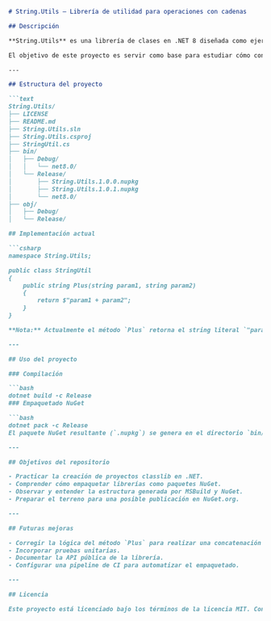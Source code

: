 ```markdown
# String.Utils — Librería de utilidad para operaciones con cadenas

## Descripción

**String.Utils** es una librería de clases en .NET 8 diseñada como ejercicio práctico para comprender el proceso de creación, empaquetado y gestión de paquetes NuGet.

El objetivo de este proyecto es servir como base para estudiar cómo construir una biblioteca reutilizable, empaquetarla correctamente y preparar su publicación y consumo mediante NuGet.

---

## Estructura del proyecto

```text
String.Utils/
├── LICENSE
├── README.md
├── String.Utils.sln
├── String.Utils.csproj
├── StringUtil.cs
├── bin/
│   ├── Debug/
│   │   └── net8.0/
│   └── Release/
│       ├── String.Utils.1.0.0.nupkg
│       ├── String.Utils.1.0.1.nupkg
│       └── net8.0/
├── obj/
│   ├── Debug/
│   └── Release/

## Implementación actual

```csharp
namespace String.Utils;

public class StringUtil
{
    public string Plus(string param1, string param2)
    {
        return $"param1 + param2";
    }
}

**Nota:** Actualmente el método `Plus` retorna el string literal `"param1 + param2"`, sin realizar la concatenación real. Este comportamiento se mantuvo intencionalmente como parte del ejercicio.

---

## Uso del proyecto

### Compilación

```bash
dotnet build -c Release
### Empaquetado NuGet

```bash
dotnet pack -c Release
El paquete NuGet resultante (`.nupkg`) se genera en el directorio `bin/Release/`.

---

## Objetivos del repositorio

- Practicar la creación de proyectos classlib en .NET.
- Comprender cómo empaquetar librerías como paquetes NuGet.
- Observar y entender la estructura generada por MSBuild y NuGet.
- Preparar el terreno para una posible publicación en NuGet.org.

---

## Futuras mejoras

- Corregir la lógica del método `Plus` para realizar una concatenación efectiva.
- Incorporar pruebas unitarias.
- Documentar la API pública de la librería.
- Configurar una pipeline de CI para automatizar el empaquetado.

---

## Licencia

Este proyecto está licenciado bajo los términos de la licencia MIT. Consulta el archivo [`LICENSE`](LICENSE) para más detalles.